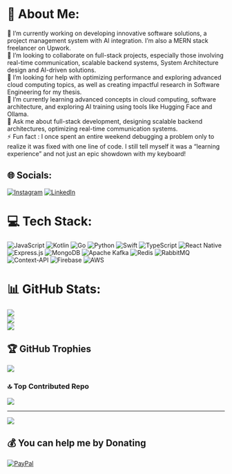 # 💫 About Me:
🔭 I’m currently working on developing innovative software solutions, a project management system with AI integration. I’m also a MERN stack freelancer on Upwork.<br>👯 I’m looking to collaborate on full-stack projects, especially those involving real-time communication, scalable backend systems, System Architecture design and AI-driven solutions.<br>🤝  I’m looking for help with optimizing performance and exploring advanced cloud computing topics, as well as creating impactful research in Software Engineering for my thesis.<br>🌱  I’m currently learning advanced concepts in cloud computing, software architecture, and exploring AI training using tools like Hugging Face and Ollama.<br>💬  Ask me about full-stack development, designing scalable backend architectures, optimizing real-time communication systems.<br>⚡ Fun fact : I once spent an entire weekend debugging a problem only to realize it was fixed with one line of code. I still tell myself it was a “learning experience” and not just an epic showdown with my keyboard!


## 🌐 Socials:
[![Instagram](https://img.shields.io/badge/Instagram-%23E4405F.svg?logo=Instagram&logoColor=white)](https://instagram.com/erfanesfahanian) [![LinkedIn](https://img.shields.io/badge/LinkedIn-%230077B5.svg?logo=linkedin&logoColor=white)](https://linkedin.com/in/erfan-esfahanian-84b020204.) 

# 💻 Tech Stack:
![JavaScript](https://img.shields.io/badge/javascript-%23323330.svg?style=for-the-badge&logo=javascript&logoColor=%23F7DF1E) ![Kotlin](https://img.shields.io/badge/kotlin-%237F52FF.svg?style=for-the-badge&logo=kotlin&logoColor=white) ![Go](https://img.shields.io/badge/go-%2300ADD8.svg?style=for-the-badge&logo=go&logoColor=white) ![Python](https://img.shields.io/badge/python-3670A0?style=for-the-badge&logo=python&logoColor=ffdd54) ![Swift](https://img.shields.io/badge/swift-F54A2A?style=for-the-badge&logo=swift&logoColor=white) ![TypeScript](https://img.shields.io/badge/typescript-%23007ACC.svg?style=for-the-badge&logo=typescript&logoColor=white) ![React Native](https://img.shields.io/badge/react_native-%2320232a.svg?style=for-the-badge&logo=react&logoColor=%2361DAFB) ![Express.js](https://img.shields.io/badge/express.js-%23404d59.svg?style=for-the-badge&logo=express&logoColor=%2361DAFB) ![MongoDB](https://img.shields.io/badge/MongoDB-%234ea94b.svg?style=for-the-badge&logo=mongodb&logoColor=white) ![Apache Kafka](https://img.shields.io/badge/Apache%20Kafka-000?style=for-the-badge&logo=apachekafka) ![Redis](https://img.shields.io/badge/redis-%23DD0031.svg?style=for-the-badge&logo=redis&logoColor=white) ![RabbitMQ](https://img.shields.io/badge/rabbitmq-FF6600?style=for-the-badge&logo=rabbitmq&logoColor=white) ![Context-API](https://img.shields.io/badge/Context--Api-000000?style=for-the-badge&logo=react) ![Firebase](https://img.shields.io/badge/firebase-a08021?style=for-the-badge&logo=firebase&logoColor=ffcd34) ![AWS](https://img.shields.io/badge/AWS-%23FF9900.svg?style=for-the-badge&logo=amazon-aws&logoColor=white)
# 📊 GitHub Stats:
![](https://github-readme-stats.vercel.app/api?username=erfanesfahanian1378&theme=dracula&hide_border=true&include_all_commits=true&count_private=true)<br/>
![](https://github-readme-streak-stats.herokuapp.com/?user=erfanesfahanian1378&theme=dracula&hide_border=true)<br/>
![](https://github-readme-stats.vercel.app/api/top-langs/?username=erfanesfahanian1378&theme=dracula&hide_border=true&include_all_commits=true&count_private=true&layout=compact)

## 🏆 GitHub Trophies
![](https://github-profile-trophy.vercel.app/?username=erfanesfahanian1378&theme=chartreuse-dark&no-frame=false&no-bg=true&margin-w=4)

### 🔝 Top Contributed Repo
![](https://github-contributor-stats.vercel.app/api?username=erfanesfahanian1378&limit=5&theme=dark&combine_all_yearly_contributions=true)

---
[![](https://visitcount.itsvg.in/api?id=erfanesfahanian1378&icon=1&color=0)](https://visitcount.itsvg.in)

  ## 💰 You can help me by Donating
  [![PayPal](https://img.shields.io/badge/PayPal-00457C?style=for-the-badge&logo=paypal&logoColor=white)](https://paypal.me/paypal.me/ErfanEsfahanian) 

  
<!-- Proudly created with GPRM ( https://gprm.itsvg.in ) -->
